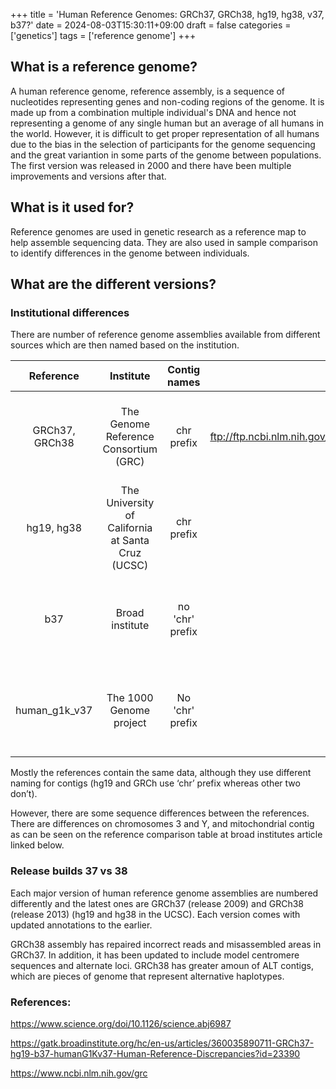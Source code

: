 +++
title = 'Human Reference Genomes: GRCh37, GRCh38, hg19, hg38, v37, b37?'
date = 2024-08-03T15:30:11+09:00
draft = false
categories = ['genetics']
tags = ['reference genome']
+++

## What is a reference genome?

A human reference genome, reference assembly, is a sequence of nucleotides representing genes 
and non-coding regions of the genome.
It is made up from a combination multiple individual's DNA and hence not representing a 
genome of any single human but an average of all humans in the world. However,
it is difficult to get proper representation of all humans due to the bias in the 
selection of participants for the genome sequencing and the great variantion in some parts 
of the genome between populations.
The first version was released in 2000 and there have been 
multiple improvements and versions after that. 

## What is it used for?

Reference genomes are used in genetic research as a reference map to help assemble 
sequencing data. They are also used in sample comparison to identify
differences in the genome between individuals.  

## What are the different versions?

### Institutional differences

There are number of reference genome assemblies available from different sources which 
are then named based on the institution.

| Reference | Institute | Contig names | Resource | Notes |
|   :---:   |   :---:   |     :----:   |   :---:  | :--:  |
| GRCh37, GRCh38 | The Genome Reference Consortium (GRC) | chr prefix | ftp://ftp.ncbi.nlm.nih.gov/genomes/refseq/vertebrate_mammalian/Homo_sapiens/all_assembly_versions/GCF_000001405.25_GRCh37.p13/GCF_000001405.25_GRCh37.p13_genomic.fna.gz |  Constructed from sequenced bacterial artificial chromosomes (BACs) |
|   hg19, hg38 | The University of California at Santa Cruz (UCSC) | chr prefix | http://hgdownload.cse.ucsc.edu/goldenPath/hg19/bigZips/hg19.fa.gz | Based on GRCh reference but contains some alterations |
| b37	    | Broad institute | no 'chr' prefix | https://console.cloud.google.com/storage/browser/_details/broad-references/hg19/v0/Homo_sapiens_assembly19.fasta | Based on GRCh. Alterations: bases with low confidence masked out. | 
| human_g1k_v37 | The 1000 Genome project | No 'chr' prefix | http://ftp.1000genomes.ebi.ac.uk/vol1/ftp/technical/reference/human_g1k_v37.fasta.gz | Equivalent to b37, but without human herpesvirus 4 type 1 decoy sequence |


Mostly the references contain the same data, although they use different naming for 
contigs (hg19 and GRCh use ‘chr’ prefix whereas other two don’t).

However, there are some sequence differences between the references. 
There are differences on chromosomes 3 and Y, and mitochondrial contig as can be seen 
on the reference comparison table at broad institutes article linked below.


### Release builds 37 vs 38

Each major version of human reference genome assemblies are numbered differently and the
latest ones are GRCh37 (release 2009) and GRCh38 (release 2013) (hg19 and hg38 in the UCSC). Each version comes with 
updated annotations to the earlier. 

GRCh38 assembly has repaired incorrect reads and misassembled areas in GRCh37. 
In addition, it has been updated to include model centromere sequences and alternate
 loci.  GRCh38 has greater amoun of ALT contigs, which are pieces of genome 
that represent alternative haplotypes. 


### References:

https://www.science.org/doi/10.1126/science.abj6987

https://gatk.broadinstitute.org/hc/en-us/articles/360035890711-GRCh37-hg19-b37-humanG1Kv37-Human-Reference-Discrepancies?id=23390

https://www.ncbi.nlm.nih.gov/grc
